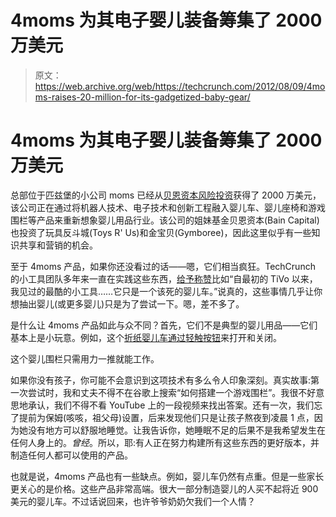 # 4moms 为其电子婴儿装备筹集了 2000 万美元

> 原文：<https://web.archive.org/web/https://techcrunch.com/2012/08/09/4moms-raises-20-million-for-its-gadgetized-baby-gear/>

# 4moms 为其电子婴儿装备筹集了 2000 万美元

总部位于匹兹堡的小公司 moms 已经从[贝恩资本风险投资](https://web.archive.org/web/20230320020009/http://www.crunchbase.com/financial-organization/bain-capital-ventures)获得了 2000 万美元，该公司正在通过将机器人技术、电子技术和创新工程融入婴儿车、婴儿座椅和游戏围栏等产品来重新想象婴儿用品行业。该公司的姐妹基金贝恩资本(Bain Capital)也投资了玩具反斗城(Toys R' Us)和金宝贝(Gymboree)，因此这里似乎有一些知识共享和营销的机会。

至于 4moms 产品，如果你还没看过的话——嗯，它们相当疯狂。TechCrunch 的小工具团队多年来一直在实践这些东西，[给予称赞](https://web.archive.org/web/20230320020009/https://techcrunch.com/2008/09/20/the-4moms-origami-self-folding-stroller/)比如“自最初的 TiVo 以来，我见过的最酷的小工具……它只是一个该死的婴儿车。”说真的，这些事情几乎让你想抽出婴儿(或更多婴儿)只是为了尝试一下。嗯，差不多了。

是什么让 4moms 产品如此与众不同？首先，它们不是典型的婴儿用品——它们基本上是小玩意。例如，这个[折纸婴儿车通过轻触按钮](https://web.archive.org/web/20230320020009/https://techcrunch.com/2011/11/28/the-4moms-oragami-look-at-this-robotic-stroller-look-at-it/)来打开和关闭。

这个婴儿围栏只需用力一推就能工作。

如果你没有孩子，你可能不会意识到这项技术有多么令人印象深刻。真实故事:第一次尝试时，我和丈夫不得不在谷歌上搜索“如何搭建一个游戏围栏”。我很不好意思地承认，我们不得不看 YouTube 上的一段视频来找出答案。还有一次，我们忘了提前为保姆(咳咳，祖父母)设置，后来发现他们只是让孩子熬夜到凌晨 1 点，因为她没有地方可以舒服地睡觉。让我告诉你，她睡眠不足的后果不是我希望发生在任何人身上的。*曾经*。所以，耶:有人正在努力构建所有这些东西的更好版本，并制造任何人都可以使用的产品。

也就是说，4moms 产品也有一些缺点。例如，婴儿车仍然有点重。但是一些家长更关心的是价格。这些产品非常高端。很大一部分制造婴儿的人买不起将近 900 美元的婴儿车。不过话说回来，也许爷爷奶奶欠我们一个人情？